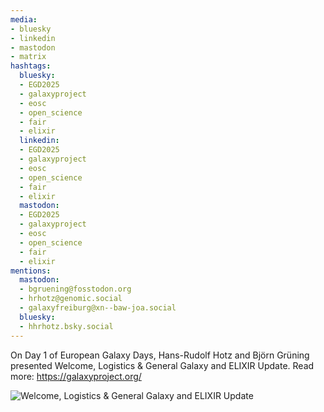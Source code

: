 ```yaml
---
media:
- bluesky
- linkedin
- mastodon
- matrix
hashtags:
  bluesky:
  - EGD2025
  - galaxyproject
  - eosc
  - open_science
  - fair
  - elixir
  linkedin:
  - EGD2025
  - galaxyproject
  - eosc
  - open_science
  - fair
  - elixir
  mastodon:
  - EGD2025
  - galaxyproject
  - eosc
  - open_science
  - fair
  - elixir
mentions:
  mastodon:
  - bgruening@fosstodon.org
  - hrhotz@genomic.social
  - galaxyfreiburg@xn--baw-joa.social
  bluesky:
  - hhrhotz.bsky.social
---
```


On Day 1 of European Galaxy Days, Hans-Rudolf Hotz and Björn Grüning presented Welcome, Logistics & General Galaxy and ELIXIR Update.
Read more: https://galaxyproject.org/

![Welcome, Logistics & General Galaxy and ELIXIR Update](https://github-production-user-asset-6210df.s3.amazonaws.com/2973722/495615621-0d6eec48-b8a3-4e50-b730-103e31d2c632.png?X-Amz-Algorithm=AWS4-HMAC-SHA256&X-Amz-Credential=AKIAVCODYLSA53PQK4ZA%2F20250930%2Fus-east-1%2Fs3%2Faws4_request&X-Amz-Date=20250930T095118Z&X-Amz-Expires=300&X-Amz-Signature=81c4f2bcadf88d5a7a47c4608aaf501cd2eee391accc5ac9c17fadd2dedf98b3&X-Amz-SignedHeaders=host)
